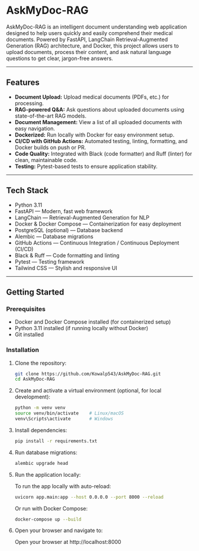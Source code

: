 # AskMyDoc-RAG

AskMyDoc-RAG is an intelligent document understanding web application designed to help users quickly and easily comprehend their medical documents. Powered by FastAPI, LangChain Retrieval-Augmented Generation (RAG) architecture, and Docker, this project allows users to upload documents, process their content, and ask natural language questions to get clear, jargon-free answers.

---

## Features

- **Document Upload:** Upload medical documents (PDFs, etc.) for processing.
- **RAG-powered Q&A:** Ask questions about uploaded documents using state-of-the-art RAG models.
- **Document Management:** View a list of all uploaded documents with easy navigation.
- **Dockerized:** Run locally with Docker for easy environment setup.
- **CI/CD with GitHub Actions:** Automated testing, linting, formatting, and Docker builds on push or PR.
- **Code Quality:** Integrated with Black (code formatter) and Ruff (linter) for clean, maintainable code.
- **Testing:** Pytest-based tests to ensure application stability.

---

## Tech Stack

- Python 3.11
- FastAPI — Modern, fast web framework
- LangChain — Retrieval-Augmented Generation for NLP
- Docker & Docker Compose — Containerization for easy deployment
- PostgreSQL (optional) — Database backend
- Alembic — Database migrations
- GitHub Actions — Continuous Integration / Continuous Deployment (CI/CD)
- Black & Ruff — Code formatting and linting
- Pytest — Testing framework
- Tailwind CSS — Stylish and responsive UI

---

## Getting Started

### Prerequisites

- Docker and Docker Compose installed (for containerized setup)
- Python 3.11 installed (if running locally without Docker)
- Git installed

### Installation

1. Clone the repository:

    ```bash
    git clone https://github.com/Kowalp543/AskMyDoc-RAG.git
    cd AskMyDoc-RAG

2. Create and activate a virtual environment (optional, for local development):

    ```bash
    python -m venv venv
    source venv/bin/activate    # Linux/macOS
    venv\Scripts\activate       # Windows

3. Install dependencies:

    ```bash
    pip install -r requirements.txt

4. Run database migrations:

    ```bash
    alembic upgrade head

5. Run the application locally:

    To run the app locally with auto-reload:

    ```bash
    uvicorn app.main:app --host 0.0.0.0 --port 8000 --reload
    ```

    Or run with Docker Compose:

    ```bash
    docker-compose up --build
    ```

6. Open your browser and navigate to:

    Open your browser at http://localhost:8000